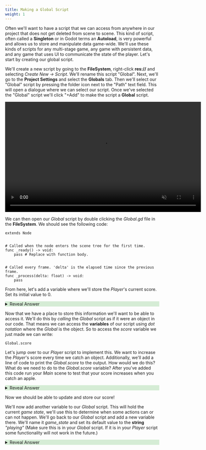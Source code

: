 ```yaml
---
title: Making a Global Script
weight: 1
---
```


Often we'll want to have a script that we can access from anywhere in our project that does not get deleted from scene to scene. This kind of script, often called a **Singleton** or in Godot terms an **Autoload**, is very powerful and allows us to store and manipulate data game-wide. We'll use these kinds of scripts for any multi-stage game, any game with persistent data, and any game that uses UI to communicate the state of the player. Let's start by creating our global script.

We'll create a new script by going to the **FileSystem**, right-click **res://** and selecting *Create New -> Script*. We'll rename this script "Global". Next, we'll go to the **Project Settings** and select the **Globals** tab. Then we'll select our "Global" script by pressing the folder icon next to the "Path" text field. This will open a dialogue where we can select our script. Once we've selected the "Global" script we'll click "+Add" to make the script a **Global** script.

<p align="center">
<video width="640" height="360" autoplay muted loop controls>
    <source src="../../../../media/BasketCatchImages/MakeGlobal/MakingGlobal.mp4" type="video/mp4">
</video>
</p>

We can then open our *Global* script by double clicking the *Global.gd* file in the **FileSystem**. We should see the following code:

```
extends Node


# Called when the node enters the scene tree for the first time.
func _ready() -> void:
	pass # Replace with function body.


# Called every frame. 'delta' is the elapsed time since the previous frame.
func _process(delta: float) -> void:
	pass
```


From here, let's add a variable where we'll store the *Player*'s current score. Set its initial value to 0.


<details style="background-color:rgba(92, 184, 92, 0.25);">
<summary style = "cursor:pointer">Reveal Answer</summary>

```
extends Node

var score = 0

# Called when the node enters the scene tree for the first time.
func _ready() -> void:
	pass # Replace with function body.


# Called every frame. 'delta' is the elapsed time since the previous frame.
func _process(delta: float) -> void:
	pass

```

</details>

Now that we have a place to store this information we'll want to be able to access it. We'll do this by *calling* the *Global* script as if it were an object in our code. That means we can access the **variables** of our script using *dot notation* where the *Global* is the object. So to access the *score* variable we just made we can write: 

```
Global.score
```

 Let's jump over to our *Player* script to implement this. We want to increase the *Player*'s score every time we catch an object. Additionally, we'll add a line of code to print the *Global.score* to the output. How would we do this? What do we need to do to the *Global.score* variable? After you've added this code run your *Main* scene to test that your score increases when you catch an apple.

<details style="background-color:rgba(92, 184, 92, 0.25);">
<summary style = "cursor:pointer">Reveal Answer</summary>


- In our *Player* script, in the *on_body_entered()* **Signal Function**, we'll add the following code:

```
func _on_area_2d_body_entered(body: Node2D) -> void:
	
	body.queue_free()
	Global.score += 1
	print(Global.score)

	pass # Replace with function body.
```
- Remember: The "+=" operator is used for *incrementing* a variable, meaning we're increasing the value stored in *Global.score* by one every time we catch something.

</details>


Now we should be able to update and store our score!

We'll now add another variable to our *Global* script. This will hold the current *game state*, we'll use this to determine when some actions can or can not happen. We'll go back to our *Global* script and add a new variable there. We'll name it *game_state* and set its default value to the **string** *"playing"* (Make sure this is in your *Global* script. If it is in your *Player* script some functionality will not work in the future.)

<details style="background-color:rgba(92, 184, 92, 0.25);">
<summary style = "cursor:pointer">Reveal Answer</summary>

```
extends Node

var score = 0

var game_state = "playing"

# Called when the node enters the scene tree for the first time.
func _ready() -> void:
	pass # Replace with function body.


# Called every frame. 'delta' is the elapsed time since the previous frame.
func _process(delta: float) -> void:
	pass
```

</details>

